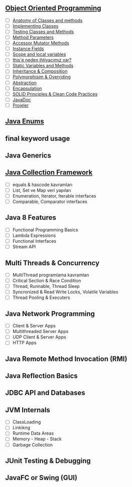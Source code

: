 ## [Object Oriented Programming](01-object-oriented-programming/)

- [ ] [Anatomy of Classes and methods](01-object-oriented-programming/anatomy-of-classes-and-methods/)
- [ ] [Implementing  Classes](01-object-oriented-programming/implementing-classes/)
- [ ] [Testing Classes and Methods](01-object-oriented-programming/testing-classes-and-methods/)
- [ ] [Method Parameters](01-object-oriented-programming/method-parameters/)
- [ ] [Accessor Mutator Methods](01-object-oriented-programming/accessor-mutator-methods/)
- [ ] [Instance Fields](01-object-oriented-programming/instance-fields/)
- [ ] [Scope and local variables](01-object-oriented-programming/scope-and-local-variables/)
- [ ] [this'e neden ihtiyacımız var?](01-object-oriented-programming/this'e-neden-ihtiyacımız-var/)
- [ ] [Static Variables and Methods](01-object-oriented-programming/static-variables-and-methods/)
- [ ] [Inheritance & Composition](01-object-oriented-programming/inheritance-composition/)
- [ ] [Polymorphisim & Overriding](01-object-oriented-programming/polymorphisim-overriding/)
- [ ] [Abstraction](01-object-oriented-programming/abstraction/)
- [ ] [Encapsulation](01-object-oriented-programming/encapsulation/)
- [ ] [SOLID Principles & Clean Code Practices](01-object-oriented-programming/solid-principles-clean-code-practices/)
- [ ] [JavaDoc](01-object-oriented-programming/javadoc/)
- [ ] [Projeler](01-object-oriented-programming/projeler/)

## [Java Enums](02-java-enums/)

## final keyword usage

## Java Generics

## [Java Collection Framework](05-java-collection-framework/)

- [ ] equals & hascode kavramları
- [ ] List, Set ve Map veri yapıları
- [ ] Enumeration, Iterator, Iterable interfaces
- [ ] Comparable, Comparator interfaces

## Java 8 Features

- [ ] Functional Programming Basics
- [ ] Lambda Expressions
- [ ] Functional Interfaces
- [ ] Stream API

## Multi Threads & Concurrency

- [ ] MultiThread programlama kavramları
- [ ] Critical Section & Race Condition
- [ ] Thread, Runnable, Thread Sleep
- [ ] Syncronized & Read Write Locks, Volatile Variables
- [ ] Thread Pooling & Executers

## Java Network Programming

- [ ] Client & Server Apps
- [ ] Multithreaded Server Apps
- [ ] UDP Client & Server Apps
- [ ] HTTP Apps

## Java Remote Method Invocation (RMI)

## Java Reflection Basics

## JDBC API and Databases

## JVM Internals

- [ ] ClassLoading
- [ ] Linkikng
- [ ] Runtime Data Areas
- [ ] Memory - Heap - Stack
- [ ] Garbage Collection

## JUnit Testing & Debugging

## JavaFC or Swing (GUI)
